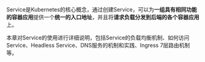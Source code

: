 Service是Kubernetes的核心概念，通过创建Service，可以为**一组具有相同功能的容器应用**提供一个**统一的入口地址**，并且将**请求负载分发到后端的各个容器应用**上。

本章对Service的使用进行详细说明，包括Service的负载均衡机制、如何访问Service、Headless Service、DNS服务的机制和实践、Ingress 7层路由机制等。
